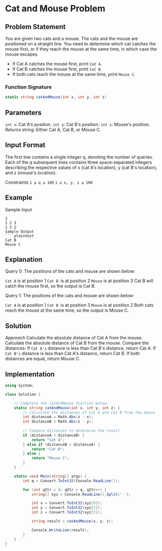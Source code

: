 # Cat and Mouse Problem

## Problem Statement

You are given two cats and a mouse. The cats and the mouse are positioned on a straight line. You need to determine which cat catches the mouse first, or if they reach the mouse at the same time, in which case the mouse escapes.

- If Cat A catches the mouse first, print `Cat A`.
- If Cat B catches the mouse first, print `Cat B`.
- If both cats reach the mouse at the same time, print `Mouse C`.

### Function Signature

```csharp
static string catAndMouse(int x, int y, int z)
```
## Parameters
`int x`: Cat A's position.
`int y`: Cat B's position.
`int z`: Mouse's position.
*Returns*
string: Either Cat A, Cat B, or Mouse C.
## Input Format
The first line contains a single integer q, denoting the number of queries.
Each of the q subsequent lines contains three space-separated integers describing the respective values of x (cat A's location), y (cat B's location), and z (mouse's location).

Constraints
`1 ≤ q ≤ 100`
`1 ≤ x, y, z ≤ 100`
## Example
Sample Input
``` plaintext
2
1 2 3
1 3 2
Sample Output
``` plaintext
Cat B
Mouse C
```
## Explanation
Query 0: The positions of the cats and mouse are shown below:

`Cat A` is at position 1
`Cat B `is at position 2
`Mouse` is at position 3
Cat B will catch the mouse first, so the output is Cat B.

Query 1: The positions of the cats and mouse are shown below:

`Cat A` is at position 1
`Cat B `is at position 3
`Mouse` is at position 2
Both cats reach the mouse at the same time, so the output is Mouse C.

## Solution
*Approach*
Calculate the absolute distance of Cat A from the mouse.
Calculate the absolute distance of Cat B from the mouse.
Compare the distances:
If `Cat A's` distance is less than Cat B's distance, return Cat A.
If `Cat B's` distance is less than Cat A's distance, return Cat B.
If both distances are equal, return Mouse C.
## Implementation
``` csharp
using System;

class Solution {

    // Complete the catAndMouse function below.
    static string catAndMouse(int x, int y, int z) {
        // Calculate the distances of Cat A and Cat B from the mouse
        int distanceA = Math.Abs(z - x);
        int distanceB = Math.Abs(z - y);
        
        // Compare distances to determine the result
        if (distanceA < distanceB) {
            return "Cat A";
        } else if (distanceB < distanceA) {
            return "Cat B";
        } else {
            return "Mouse C";
        }
    }

    static void Main(string[] args) {
        int q = Convert.ToInt32(Console.ReadLine());

        for (int qItr = 0; qItr < q; qItr++) {
            string[] xyz = Console.ReadLine().Split(' ');

            int x = Convert.ToInt32(xyz[0]);
            int y = Convert.ToInt32(xyz[1]);
            int z = Convert.ToInt32(xyz[2]);

            string result = catAndMouse(x, y, z);

            Console.WriteLine(result);
        }
    }
}
```
